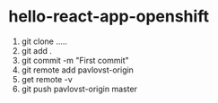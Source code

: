 # hello-react-app-openshift
1. git clone .....
2. git add .
3. git commit -m "First commit"
4. git remote add pavlovst-origin  
5. get remote -v
6. git push pavlovst-origin master
